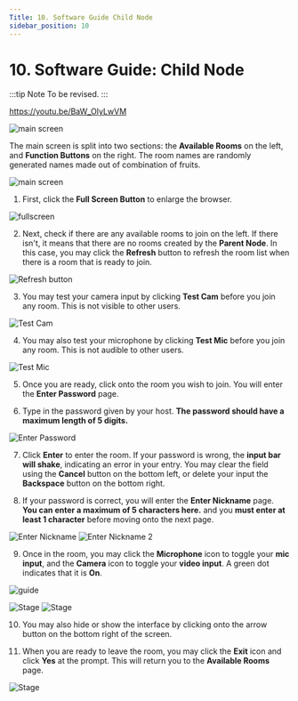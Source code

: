 ```yaml
---
Title: 10. Software Guide Child Node
sidebar_position: 10
---
```


# 10. Software Guide: Child Node

:::tip Note
To be revised.
:::

https://youtu.be/BaW_OIyLwVM

![main screen](/img/guide/child/child-guide-1.png)

The main screen is split into two sections: the **Available Rooms** on the left, and **Function Buttons** on the right. The room names are randomly generated names made out of combination of fruits.

![main screen](/img/guide/child/child-1.png)

1. First, click the **Full Screen Button** to enlarge the browser.

![fullscreen](/img/guide/child/child-2.png)

2. Next, check if there are any available rooms to join on the left. If there isn't, it means that there are no rooms created by the **Parent Node**. In this case, you may click the **Refresh** button to refresh the room list when there is a room that is ready to join.

![Refresh button](/img/guide/child/child-3.png)

3. You may test your camera input by clicking **Test Cam** before you join any room. This is not visible to other users.

![Test Cam](/img/guide/child/child-4.png)

4. You may also test your microphone by clicking **Test Mic** before you join any room. This is not audible to other users.

![Test Mic](/img/guide/child/child-5.png)

5. Once you are ready, click onto the room you wish to join. You will enter the **Enter Password** page.

6. Type in the password given by your host. **The password should have a maximum length of 5 digits.**

![Enter Password](/img/guide/child/child-6.png)

7. Click **Enter** to enter the room. If your password is wrong, the **input bar will shake**, indicating an error in your entry. You may clear the field using the **Cancel** button on the bottom left, or delete your input the **Backspace** button on the bottom right.

8. If your password is correct, you will enter the **Enter Nickname** page. **You can enter a maximum of 5 characters here.** and you **must enter at least 1 character** before moving onto the next page.

![Enter Nickname](/img/guide/child/child-7.png)
![Enter Nickname 2](/img/guide/child/child-8.png)

9. Once in the room, you may click the **Microphone** icon to toggle your **mic input**, and the **Camera** icon to toggle your **video input**. A green dot indicates that it is **On**.

![guide](/img/guide/child/child-guide-2.png)

![Stage](/img/guide/child/child-9.png)
![Stage](/img/guide/child/child-10.png)

10. You may also hide or show the interface by clicking onto the arrow button on the bottom right of the screen.

11. When you are ready to leave the room, you may click the **Exit** icon and click **Yes** at the prompt. This will return you to the **Available Rooms** page.

![Stage](/img/guide/child/child-11.png)
